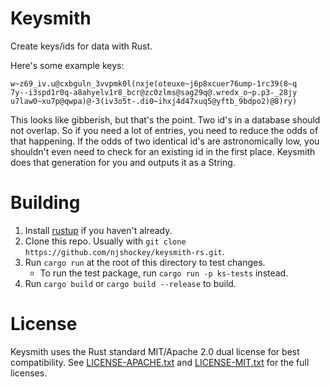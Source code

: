 # Keysmith

Create keys/ids for data with Rust.

Here's some example keys:

```
w~z69_iv.u@cxbguln_3vvpmk0l(nxje(oteuxe~j6p8xcuer76ump-1rc39(8~q
7y--i3spd1r0q-a8ahyelv1r8_bcr@zc0zlms@sag29q@.wredx_o~p.p3-_28jy
u7law0~xu7p@qwpa)@-3(iv3o5t-.di0~ihxj4d47xuq5@yftb_9bdpo2)@8)ry)
```

This looks like gibberish, but that's the point. Two id's in a database should not overlap. 
So if you need a lot of entries, you need to reduce the odds of that happening. 
If the odds of two identical id's are astronomically low, you shouldn't even need to check for an existing id in the first place.
Keysmith does that generation for you and outputs it as a String.

# Building
1. Install [rustup](https://www.rust-lang.org/tools/install) if you haven't already.
2. Clone this repo. Usually with `git clone https://github.com/njshockey/keysmith-rs.git`.
3. Run `cargo run` at the root of this directory to test changes.
   - To run the test package, run `cargo run -p ks-tests` instead.
4. Run `cargo build` or `cargo build --release` to build.

# License
Keysmith uses the Rust standard MIT/Apache 2.0 dual license for best compatibility. See [LICENSE-APACHE.txt](LICENSE-APACHE.txt) and [LICENSE-MIT.txt](LICENSE-MIT.txt) for the full licenses.